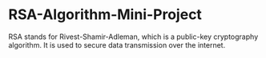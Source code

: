 # RSA-Algorithm-Mini-Project
RSA stands for Rivest-Shamir-Adleman, which is a public-key cryptography algorithm. It is used to secure data transmission over the internet. 
